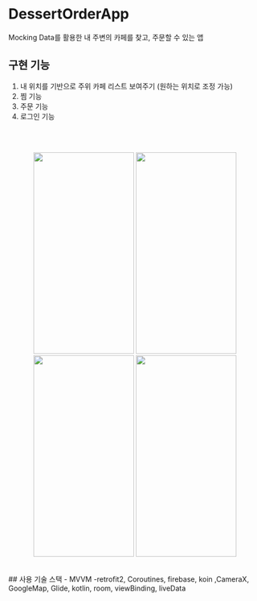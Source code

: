 # DessertOrderApp
Mocking Data를 활용한 내 주변의 카페를 찾고, 주문할 수 있는 앱

## 구현 기능
1. 내 위치를 기반으로 주위 카페 리스트 보여주기 (원하는 위치로 조정 가능)
2. 찜 기능
3. 주문 기능
4. 로그인 기능
<br/>
<br/>
<p align="center">
<img src="https://user-images.githubusercontent.com/63052973/146008587-d3d43c96-1b4e-435c-9ccf-4935a8b624c3.png" width="200" height="400">
<img src="https://user-images.githubusercontent.com/63052973/146008602-1246e3cf-c9a8-405d-a309-a5b7e8b8c043.png" width="200" height="400">
<img src="https://user-images.githubusercontent.com/63052973/146008608-e8c09186-dd95-45b3-a099-d601ee045dc5.png" width="200" height="400">
<img src="https://user-images.githubusercontent.com/63052973/146008611-2b7d9a4b-c41d-441a-99d9-a7de5d7a7280.png" width="200" height="400">
</p>
<br/>
## 사용 기술 스택
- MVVM -retrofit2, Coroutines, firebase, koin ,CameraX, GoogleMap,  Glide,  kotlin, room, viewBinding, liveData


